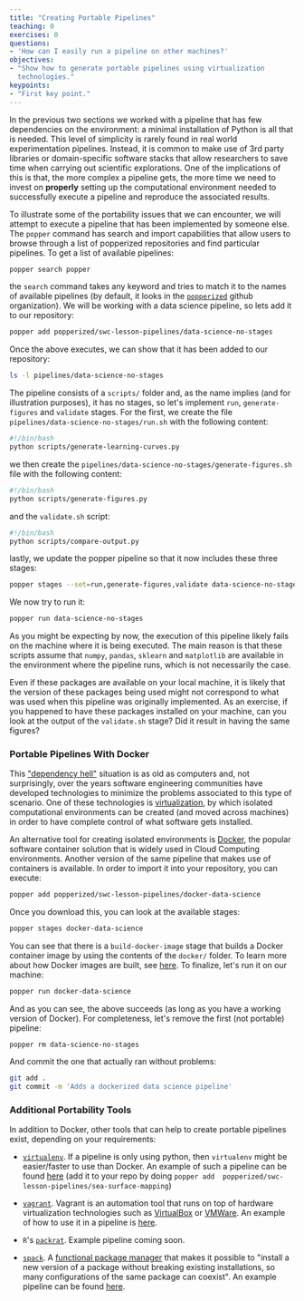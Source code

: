 ```yaml
---
title: "Creating Portable Pipelines"
teaching: 0
exercises: 0
questions:
- 'How can I easily run a pipeline on other machines?'
objectives:
- "Show how to generate portable pipelines using virtualization 
  technologies."
keypoints:
- "First key point."
---
```


In the previous two sections we worked with a pipeline that has few 
dependencies on the environment: a minimal installation of Python is 
all that is needed. This level of simplicity is rarely found in real 
world experimentation pipelines. Instead, it is common to make use of 
3rd party libraries or domain-specific software stacks that allow 
researchers to save time when carrying out scientific explorations. 
One of the implications of this is that, the more complex a pipeline 
gets, the more time we need to invest on **properly** setting up the 
computational environment needed to successfully execute a pipeline 
and reproduce the associated results.

To illustrate some of the portability issues that we can encounter, we 
will attempt to execute a pipeline that has been implemented by 
someone else. The `popper` command has search and import capabilities 
that allow users to browse through a list of popperized repositories 
and find particular pipelines. To get a list of available pipelines:

```bash
popper search popper
```

the `search` command takes any keyword and tries to match it to the 
names of available pipelines (by default, it looks in the 
[`popperized`](https://github.com/popperized) github organization). We 
will be working with a data science pipeline, so lets add it to our 
repository:

```bash
popper add popperized/swc-lesson-pipelines/data-science-no-stages
```

Once the above executes, we can show that it has been added to our 
repository:

```bash
ls -l pipelines/data-science-no-stages
```

The pipeline consists of a `scripts/` folder and, as the name implies 
(and for illustration purposes), it has no stages, so let's implement 
`run`, `generate-figures` and `validate` stages. For the first, we 
create the file `pipelines/data-science-no-stages/run.sh` with the 
following content:

```bash
#!/bin/bash
python scripts/generate-learning-curves.py
```

we then create the 
`pipelines/data-science-no-stages/generate-figures.sh` file with the 
following content:

```bash
#!/bin/bash
python scripts/generate-figures.py
```

and the `validate.sh` script:

```bash
#!/bin/bash
python scripts/compare-output.py
```

lastly, we update the popper pipeline so that it now includes these 
three stages:

```bash
popper stages --set=run,generate-figures,validate data-science-no-stages
```

We now try to run it:

```bash
popper run data-science-no-stages
```

As you might be expecting by now, the execution of this pipeline 
likely fails on the machine where it is being executed. The main 
reason is that these scripts assume that `numpy`, `pandas`, `sklearn` 
and `matplotlib` are available in the environment where the pipeline 
runs, which is not necessarily the case.

Even if these packages are available on your local machine, it is 
likely that the version of these packages being used might not 
correspond to what was used when this pipeline was originally 
implemented. As an exercise, if you happened to have these packages 
installed on your machine, can you look at the output of the 
`validate.sh` stage? Did it result in having the same figures?

### Portable Pipelines With Docker

This ["dependency 
hell"](https://en.wikipedia.org/wiki/Dependency_hell) situation is as 
old as computers and, not surprisingly, over the years software 
engineering communities have developed technologies to minimize the 
problems associated to this type of scenario. One of these 
technologies is 
[virtualization](https://en.wikipedia.org/wiki/Virtualization), by 
which isolated computational environments can be created (and moved 
across machines) in order to have complete control of what software 
gets installed.

An alternative tool for creating isolated environments is 
[Docker](https://en.wikipedia.org/wiki/Docker_(software)), the popular 
software container solution that is widely used in Cloud Computing 
environments. Another version of the same pipeline that makes use of 
containers is available. In order to import it into your repository, 
you can execute:

```bash
popper add popperized/swc-lesson-pipelines/docker-data-science
```

Once you download this, you can look at the available stages:

```bash
popper stages docker-data-science
```

You can see that there is a `build-docker-image` stage that builds a Docker 
container image by using the contents of the `docker/` folder. To 
learn more about how Docker images are built, see 
[here](https://docs.docker.com/engine/reference/commandline/build). To 
finalize, let's run it on our machine:

```bash
popper run docker-data-science
```

And as you can see, the above succeeds (as long as you have a working 
version of Docker). For completeness, let's remove the first (not 
portable) pipeline:

```
popper rm data-science-no-stages
```

And commit the one that actually ran without problems:

```bash
git add .
git commit -m 'Adds a dockerized data science pipeline'
```

### Additional Portability Tools

In addition to Docker, other tools that can help to create portable 
pipelines exist, depending on your requirements:

  * [`virtualenv`](https://virtualenv.pypa.io/). If a pipeline is only 
    using python, then `virtualenv` might be easier/faster to use than 
    Docker. An example of such a pipeline can be found 
    [here](https://github.com/popperized/swc-lesson-pipelines/tree/master/pipelines/sea-surface-mapping) 
    (add it to your repo by doing `popper add 
    popperized/swc-lesson-pipelines/sea-surface-mapping`)

  * [`vagrant`](https://www.vagrantup.com/). Vagrant is an automation 
    tool that runs on top of hardware virtualization technologies such 
    as [VirtualBox](https://www.virtualbox.org/) or 
    [VMWare](https://www.vmware.com/products/fusion.html). An example 
    of how to use it in a pipeline is 
    [here](https://github.com/popperized/popper-readthedocs-examples/tree/master/pipelines/linux-cgroups).

  * `R`'s [`packrat`](https://rstudio.github.io/packrat/). Example 
    pipeline coming soon.

  * [`spack`](https://github.com/spack/spack). A [functional package 
    manager](https://en.wikipedia.org/wiki/Nix_package_manager) that 
    makes it possible to "install a new version of a package without 
    breaking existing installations, so many configurations of the 
    same package can coexist". An example pipeline can be found 
    [here](https://github.com/popperized/popper-readthedocs-examples/tree/master/pipelines/mpip).
